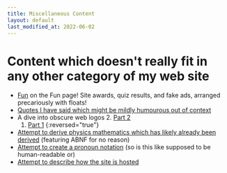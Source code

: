 ```yaml
---
title: Miscellaneous Content
layout: default
last_modified_at: 2022-06-02
---
```

# Content which doesn't really fit in any other category of my web site

- [Fun](/fun) on the Fun page! Site awards, quiz results, and fake ads, arranged precariously with floats!
- [Quotes I have said which might be mildly humourous out of context](/quotes)
- A dive into obscure web logos
  2. [Part 2](/2021/10/06/obscure-web-logos-part-2)
  1. [Part 1](/2021/09/27/obscure-web-logos)
  {:reversed="true"}
- [Attempt to derive physics mathematics which has likely already been derived](/2021/09/11/vectors-physics) (featuring ABNF for no reason)
- [Attempt to create a pronoun notation](/2021/06/16/pronoun-notation) (so is this like supposed to be human-readable or)
- [Attempt to describe how the site is hosted](/site-setup)
